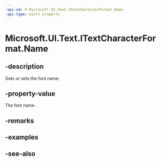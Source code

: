 ```yaml
---
-api-id: P:Microsoft.UI.Text.ITextCharacterFormat.Name
-api-type: winrt property
---
```


<!-- Property syntax
public string Name { get;  set; }
-->

# Microsoft.UI.Text.ITextCharacterFormat.Name

## -description
Gets or sets the font name.

## -property-value
The font name.

## -remarks

## -examples

## -see-also
